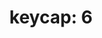 ---
layout: smileys&emotion
title: "keycap: 6"
emoji: keycap_6
permalink: 6️⃣.html
image: assets/img/3moji/keycap_6.png
---